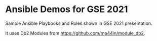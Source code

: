 # Ansible Demos for GSE 2021

Sample Ansible Playbooks and Roles shown in GSE 2021 presentation.

It uses Db2 Modules from https://github.com/ma44in/module_db2.


